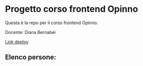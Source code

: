 # Progetto corso frontend Opinno

Questa è la repo per il corso frontend Opinno.

Docente: Diana Bernabei

[Link deploy](https://dianaberna.github.io/corso-frontend/)

Elenco persone:
-
